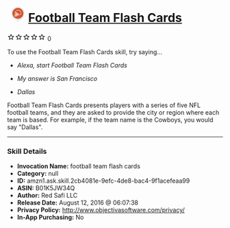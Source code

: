 # &nbsp;<img src="skill_icon" alt="Football Team Flash Cards icon" width="36"> [Football Team Flash Cards](http://alexa.amazon.com/#skills/amzn1.ask.skill.2cb4081e-9efc-4de8-bac4-9f1acefeaa99)
![0 stars](../../images/ic_star_border_black_18dp_1x.png)![0 stars](../../images/ic_star_border_black_18dp_1x.png)![0 stars](../../images/ic_star_border_black_18dp_1x.png)![0 stars](../../images/ic_star_border_black_18dp_1x.png)![0 stars](../../images/ic_star_border_black_18dp_1x.png) 0

To use the Football Team Flash Cards skill, try saying...

* *Alexa, start Football Team Flash Cards*

* *My answer is San Francisco*

* *Dallas*

Football Team Flash Cards presents players with a series of five NFL football teams, and they are asked to provide the city or region where each team is based. For example, if the team name is the Cowboys, you would say "Dallas".

***

### Skill Details

* **Invocation Name:** football team flash cards
* **Category:** null
* **ID:** amzn1.ask.skill.2cb4081e-9efc-4de8-bac4-9f1acefeaa99
* **ASIN:** B01K5JW34Q
* **Author:** Red Safi LLC
* **Release Date:** August 12, 2016 @ 06:07:38
* **Privacy Policy:** http://www.objectivasoftware.com/privacy/
* **In-App Purchasing:** No
